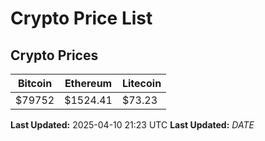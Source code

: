 # Crypto Price List

## Crypto Prices
| Bitcoin | Ethereum | Litecoin |
| ------- | -------- | -------- |
| $79752 | $1524.41 | $73.23 |
**Last Updated:** 2025-04-10 21:23 UTC
**Last Updated:** $DATE$
